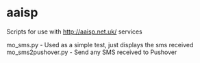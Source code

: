 # aaisp

Scripts for use with http://aaisp.net.uk/ services

mo_sms.py - Used as a simple test, just displays the sms received  
mo_sms2pushover.py - Send any SMS received to Pushover
